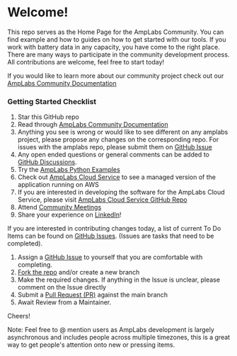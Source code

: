 

# Welcome!

This repo serves as the Home Page for the AmpLabs Community. You can find example and how to guides on how to get started with our tools. If you work with battery data in any capacity, you have come to the right place. There are many ways to participate in the community development process. All contributions are welcome, feel free to start today!

If you would like to learn more about our community project check out our [AmpLabs Community Documentation](https://amplabs.readthedocs.io/en/latest/)

### Getting Started Checklist
1. Star this GitHub repo
2. Read through [AmpLabs Community Documentation](https://amplabs.readthedocs.io/en/latest/)
3. Anything you see is wrong or would like to see different on any amplabs project, please propose any changes on the corresponding repo. For issues with the amplabs repo, please submit them on [GitHub Issue](https://github.com/amplabs-ai/amplabs/issues)
4. Any open ended questions or general comments can be added to [GitHub Discussions](https://github.com/amplabs-ai/amplabs/discussions).
5. Try the [AmpLabs Python Examples](https://github.com/amplabs-ai/amplabs/tree/main/python)
6. Check out [AmpLabs Cloud Service](https://amplabs.ai) to see a managed version of the application running on AWS
7. If you are interested in developing the software for the AmpLabs Cloud Service, please visit [AmpLabs Cloud Service GitHub Repo](https://github.com/amplabs-ai/ampcloud-service)
8. Attend [Community Meetings](https://github.com/amplabs-ai/amplabs/wiki)
9. Share your experience on [LinkedIn](https://www.linkedin.com/company/amp-labs/)!

If you are interested in contributing changes today, a list of current To Do Items can be found on [GitHub Issues](https://github.com/amplabs-ai/amplabs/issues). (Issues are tasks that need to be completed).  

1. Assign a [GitHub Issue](https://github.com/amplabs-ai/amplabs/issues) to yourself that you are comfortable with completing.
2. [Fork the repo](https://github.com/amplabs-ai/amplabs/fork) and/or create a new branch
3. Make the required changes. If anything in the Issue is unclear, please comment on the Issue directly 
4. Submit a [Pull Request (PR)](https://github.com/amplabs-ai/amplabs/pulls) against the main branch
5. Await Review from a Maintainer.

Cheers!

Note: Feel free to @ mention users as AmpLabs development is largely asynchronous and includes people across multiple timezones, this is a great way to get people's attention onto new or pressing items.

